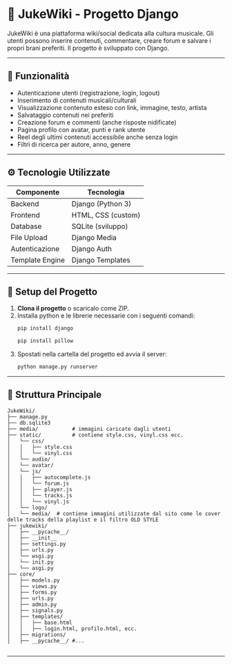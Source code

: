 # 📀 JukeWiki - Progetto Django

JukeWiki è una piattaforma wiki/social dedicata alla cultura musicale. Gli utenti possono inserire contenuti, commentare, creare forum e salvare i propri brani preferiti. Il progetto è sviluppato con Django.

---

## 📌 Funzionalità

- Autenticazione utenti (registrazione, login, logout)
- Inserimento di contenuti musicali/culturali
- Visualizzazione contenuto esteso con link, immagine, testo, artista
- Salvataggio contenuti nei preferiti
- Creazione forum e commenti (anche risposte nidificate)
- Pagina profilo con avatar, punti e rank utente
- Reel degli ultimi contenuti accessibile anche senza login
- Filtri di ricerca per autore, anno, genere

---

## ⚙️ Tecnologie Utilizzate

| Componente         | Tecnologia             |
|--------------------|------------------------|
| Backend            | Django (Python 3)      |
| Frontend           | HTML, CSS (custom)     |
| Database           | SQLite (sviluppo)      |
| File Upload        | Django Media           |
| Autenticazione     | Django Auth            |
| Template Engine    | Django Templates       |

---

## 🧪 Setup del Progetto

1. **Clona il progetto** o scaricalo come ZIP.
2. Installa python e le librerie necessarie con i seguenti comandi:
   ```bash
   pip install django
   ```
   ```bash
   pip install pillow
   ```
3. Spostati nella cartella del progetto ed avvia il server:
   ```bash
   python manage.py runserver
   ```

---

## 📂 Struttura Principale

```
JukeWiki/
├── manage.py
├── db.sqlite3 
├── media/           # immagini caricate dagli utenti
├── static/          # contiene style.css, vinyl.css ecc.
│   └── css/
│   │   ├── style.css
│   │   └── vinyl.css
│   └── audio/
│   └── avatar/
│   └── js/
│   │   ├── autocomplete.js
│   │   └── forum.js
│   │   ├── player.js
│   │   └── tracks.js
│   │   └── vinyl.js
│   └── logo/
│   └── media/  # contiene immagini utilizzate dal sito come le cover delle tracks della playlist e il filtro OLD STYLE
├── jukewiki/
│   ├── __pycache__/
│   ├── __init__
│   ├── settings.py
│   ├── urls.py
│   └── wsgi.py
│   └── init.py
│   └── asgi.py
├── core/
│   ├── models.py
│   ├── views.py
│   ├── forms.py
│   ├── urls.py
│   ├── admin.py
│   ├── signals.py
│   ├── templates/
│   │   ├── base.html
│   │   ├── login.html, profilo.html, ecc.
│   ├── migrations/
│   ├── __pycache__/ #...


```

---

